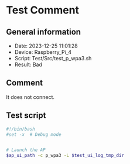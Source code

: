 # Test Comment

## General information

- Date:       2023-12-25 11:01:28
- Device:     Raspberry_Pi_4
- Script:     Test/Src/test_p_wpa3.sh
- Result:     Bad

## Comment

It does not connect.

## Test script

```bash
#!/bin/bash
#set -x  # Debug mode


# Launch the AP
$ap_ui_path -c p_wpa3 -L $test_ui_log_tmp_dir

```
